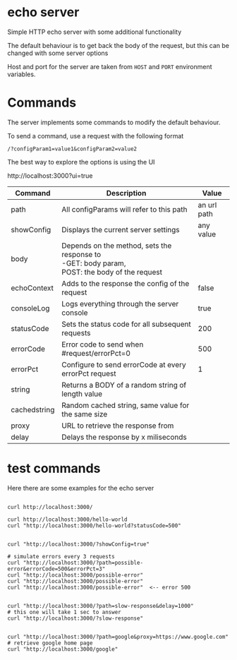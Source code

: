 # echo server

Simple HTTP echo server with some additional functionality

The default behaviour is to get back the body of the request, but this can be changed with some server options

Host and port for the server are taken from `HOST` and `PORT` environment variables.

# Commands

The server implements some commands to modify the default behaviour.

To send a command, use a request with the following format

`/?configParam1=value1&configParam2=value2`


The best way to explore the options is using the UI

http://localhost:3000?ui=true


|Command      |Description                                           | Value           |
|-------------|------------------------------------------------------|-----------------|
|path         | All configParams will refer to this path             | an url path     |
|showConfig   | Displays the current server settings                 | any value       |
|body         | Depends on the method, sets the response to <br/>-GET: body param, <br/>POST: the body of the request                                       |                 |
|echoContext  | Adds to the response the config of the request       | false   |
|consoleLog   | Logs everything through the server console           | true    |
|statusCode   | Sets the status code for all subsequent requests     | 200     |
|errorCode    | Error code to send when #request/errorPct=0          | 500     |
|errorPct     | Configure to send errorCode at every errorPct request| 1       |
|string       | Returns a BODY of a random string of length value    |         |
|cachedstring | Random cached string, same value for the same size   |         |
|proxy        | URL to retrieve the response from                    |         |
|delay        | Delays the response by x miliseconds                 |         |


# test commands

Here there are some examples for the echo server

```

curl http://localhost:3000/

curl http://localhost:3000/hello-world
curl "http://localhost:3000/hello-world?statusCode=500"


curl "http://localhost:3000/?showConfig=true"

# simulate errors every 3 requests
curl "http://localhost:3000/?path=possible-error&errorCode=500&errorPct=3"
curl "http://localhost:3000/possible-error"
curl "http://localhost:3000/possible-error"
curl "http://localhost:3000/possible-error"  <-- error 500


curl "http://localhost:3000/?path=slow-response&delay=1000"
# this one will take 1 sec to answer
curl "http://localhost:3000/?slow-response"


curl "http://localhost:3000/?path=google&proxy=https://www.google.com"
# retrieve google home page
curl "http://localhost:3000/google"

```
